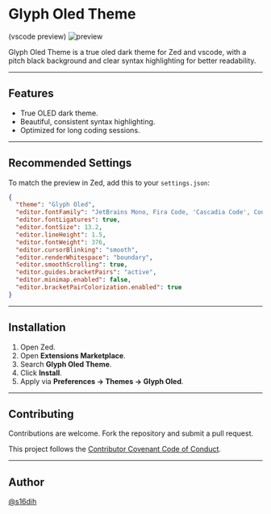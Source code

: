 
# Glyph Oled Theme
(vscode preview)
![preview](https://files.catbox.moe/wkini9.png)

Glyph Oled Theme is a true oled dark theme for Zed and vscode, with a pitch black background and clear syntax highlighting for better readability.

---

## Features

- True OLED dark theme.
- Beautiful, consistent syntax highlighting.
- Optimized for long coding sessions.

---

## Recommended Settings

To match the preview in Zed, add this to your `settings.json`:

```json
{
  "theme": "Glyph Oled",
  "editor.fontFamily": "JetBrains Mono, Fira Code, 'Cascadia Code', Consolas, monospace",
  "editor.fontLigatures": true,
  "editor.fontSize": 13.2,
  "editor.lineHeight": 1.5,
  "editor.fontWeight": 376,
  "editor.cursorBlinking": "smooth",
  "editor.renderWhitespace": "boundary",
  "editor.smoothScrolling": true,
  "editor.guides.bracketPairs": "active",
  "editor.minimap.enabled": false,
  "editor.bracketPairColorization.enabled": true
}
````

---

## Installation

1. Open Zed.
2. Open **Extensions Marketplace**.
3. Search **Glyph Oled Theme**.
4. Click **Install**.
5. Apply via **Preferences → Themes → Glyph Oled**.

---

## Contributing

Contributions are welcome. Fork the repository and submit a pull request.

This project follows the [Contributor Covenant Code of Conduct](https://www.contributor-covenant.org/version/3/0/code_of_conduct/).

---

## Author

[@s16dih](https://github.com/gustambolopez)
